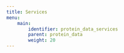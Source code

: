 ```yaml
---
title: Services
menu:
    main:
        identifier: protein_data_services
        parent: protein_data
        weight: 20
---
```

